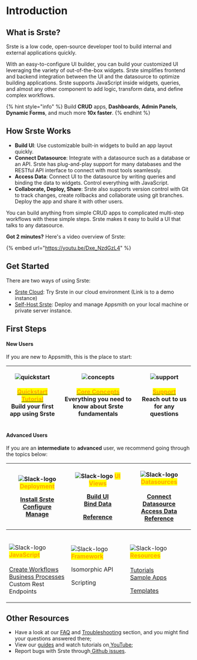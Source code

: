 # Introduction

## What is Srste?

Srste is a low code, open-source developer tool to build internal and external applications quickly.

With an easy-to-configure UI builder, you can build your customized UI leveraging the variety of out-of-the-box widgets. Srste simplifies frontend and backend integration between the UI and the datasource to optimize building applications. Srste supports JavaScript inside widgets, queries, and almost any other component to add logic, transform data, and define complex workflows.

{% hint style="info" %}
Build **CRUD** apps, **Dashboards**, **Admin Panels**, **Dynamic Forms**, and much more **10x faster**.
{% endhint %}

## How Srste Works

* **Build UI**: Use customizable built-in widgets to build an app layout quickly.
* **Connect Datasource**: Integrate with a datasource such as a database or an API. Srste has plug-and-play support for many databases and the RESTful API interface to connect with most tools seamlessly.
* **Access Data**: Connect UI to the datasource by writing queries and binding the data to widgets. Control everything with JavaScript.
* **Collaborate, Deploy, Share**: Srste also supports version control with Git to track changes, create rollbacks and collaborate using git branches. Deploy the app and share it with other users.

You can build anything from simple CRUD apps to complicated multi-step workflows with these simple steps. Srste makes it easy to build a UI that talks to any datasource.

**Got 2 minutes?** Here's a video overview of Srste:

{% embed url="https://youtu.be/Dxe_NzdGzL4" %}

## **Get Started**

There are two ways of using Srste:

* [Srste Cloud](https://fun.srste.in): Try Srste in our cloud environment (Link is to a demo instance)
* [Self-Host Srste](https://github.com/platform-srste/srste-docker): Deploy and manage Appsmith on your local machine or private server instance.

## First Steps

#### **New Users**

If you are new to Appsmith, this is the place to start:

| <p><img src="https://ik.imagekit.io/iyat1fg3juj/quickstart_qZKI7b9na.png?ik-sdk-version=javascript-1.4.3&#x26;updatedAt=1657567806641" alt="quickstart"><br><br><a href="getting-started/start-building.md"><mark style="color:orange;"><strong>Quickstart Tutorial</strong></mark><br></a>Build your first app using Srste<br></p> | <p><img src="https://ik.imagekit.io/iyat1fg3juj/concepts_f_oFY_5zS.png?ik-sdk-version=javascript-1.4.3&#x26;updatedAt=1657568503368" alt="concepts"><br><br><a href="broken-reference/"><mark style="color:orange;"><strong>Core Concepts</strong></mark></a><br>Everything you need to know about Srste fundamentals<br></p> | <p><img src="https://ik.imagekit.io/iyat1fg3juj/support1_Fanv9b1dK.png?ik-sdk-version=javascript-1.4.3&#x26;updatedAt=1657570424985" alt="support"><br><br><a href="https://community.appsmith.com/"><mark style="color:orange;"><strong>Support</strong></mark></a><br>Reach out to us for any questions<br></p> |
| ----------------------------------------------------------------------------------------------------------------------------------------------------------------------------------------------------------------------------------------------------------------------------------------------------------------------------------- | ----------------------------------------------------------------------------------------------------------------------------------------------------------------------------------------------------------------------------------------------------------------------------------------------------------------------------- | ----------------------------------------------------------------------------------------------------------------------------------------------------------------------------------------------------------------------------------------------------------------------------------------------------------------- |

#### Advanced Users

If you are an **intermediate** to **advanced** user, we recommend going through the topics below:

| <p><img src=".gitbook/assets/hosting1-icon.png" alt="Slack-logo" data-size="original"><mark style="color:orange;"><strong>Deployment</strong></mark></p><p><a href="getting-started/setup/">Install Srste<br></a><a href="getting-started/setup/instance-configuration/">Configure</a><br><a href="getting-started/setup/instance-management/">Manage</a></p> | <p><img src=".gitbook/assets/widget-icon.png" alt="Slack-logo" data-size="original"> <mark style="color:orange;"><strong>UI Views</strong></mark><br></p><p><a href="core-concepts/building-ui/">Build UI</a><br><a href="core-concepts/data-access-and-binding/displaying-data-read/">Bind Data</a></p><p><a href="reference/widgets/">Reference</a></p> | <p><img src=".gitbook/assets/database-icon.png" alt="Slack-logo"><mark style="color:orange;"><strong>Datasources</strong></mark><br><br><a href="core-concepts/connecting-to-data-sources/">Connect Datasource</a><br><a href="core-concepts/data-access-and-binding/querying-a-database/">Access Data</a><br><a href="reference/datasources/">Reference</a></p>      |
| ------------------------------------------------------------------------------------------------------------------------------------------------------------------------------------------------------------------------------------------------------------------------------------------------------------------------------------------------------------- | --------------------------------------------------------------------------------------------------------------------------------------------------------------------------------------------------------------------------------------------------------------------------------------------------------------------------------------------------------- | --------------------------------------------------------------------------------------------------------------------------------------------------------------------------------------------------------------------------------------------------------------------------------------------------------------------------------------------------------------------- |
| <p><br><img src=".gitbook/assets/code-icon.png" alt="Slack-logo" data-size="original"><mark style="color:orange;"><strong>JavaScript</strong></mark><br><br><a href="core-concepts/writing-code/workflows.md">Create Workflows</a><br><a href="core-concepts/writing-code/javascript-promises.md">Business Processes</a><br>Custom Rest Endpoints<br></p>     | <p><br><img src=".gitbook/assets/framework-icon.png" alt="Slack-logo" data-size="original"><mark style="color:orange;"><strong>Framework</strong></mark></p><p>Isomorphic API</p><p>Scripting<br><br></p>                                                                                                                                                 | <p><br><img src=".gitbook/assets/resources-icon.png" alt="Slack-logo" data-size="original"><mark style="color:orange;"><strong>Resources</strong></mark><br><a href="learning-and-resources/tutorials/"><br>Tutorials</a><br><a href="learning-and-resources/sample-apps.md">Sample Apps</a></p><p><a href="https://www.appsmith.com/templates">Templates</a><br></p> |

## Other Resources

* Have a look at our [FAQ](getting-started/faq.md) and [Troubleshooting](help-and-support/troubleshooting-guide/) section, and you might find your questions answered there;
* View our [guides](learning-and-resources/how-to-guides/) and watch tutorials on[ YouTube](https://www.youtube.com/appsmith);
* Report bugs with Srste through[ Github issues](https://github.com/appsmithorg/appsmith/issues).
